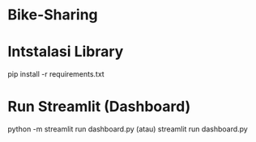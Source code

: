 # Bike-Sharing

# Intstalasi Library
pip install -r requirements.txt

# Run Streamlit (Dashboard)
python -m streamlit run dashboard.py (atau) streamlit run dashboard.py
